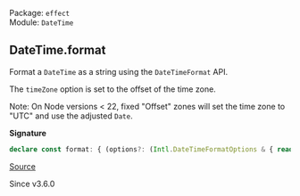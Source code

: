 Package: `effect`<br />
Module: `DateTime`<br />

## DateTime.format

Format a `DateTime` as a string using the `DateTimeFormat` API.

The `timeZone` option is set to the offset of the time zone.

Note: On Node versions < 22, fixed "Offset" zones will set the time zone to
"UTC" and use the adjusted `Date`.

**Signature**

```ts
declare const format: { (options?: (Intl.DateTimeFormatOptions & { readonly locale?: Intl.LocalesArgument; }) | undefined): (self: DateTime) => string; (self: DateTime, options?: (Intl.DateTimeFormatOptions & { readonly locale?: Intl.LocalesArgument; }) | undefined): string; }
```

[Source](https://github.com/Effect-TS/effect/tree/main/packages/effect/src/DateTime.ts#L1444)

Since v3.6.0